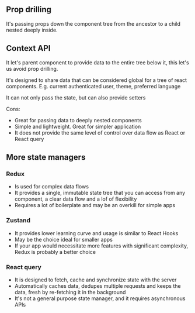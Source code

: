 ## Prop drilling

It's passing props down the component tree from the ancestor to a child nested deeply inside.

## Context API

It let's parent component to provide data to the entire tree below it, this let's us avoid prop drilling.

It's designed to share data that can be considered global for a tree of react components. E.g. current authenticated user, theme, preferred language

It can not only pass the state, but can also provide setters

Cons:

- Great for passing data to deeply nested components
- Simple and lightweight. Great for simpler application
- It does not provide the same level of control over data flow as React or React query

## More state managers

### Redux

- Is used for complex data flows
- It provides a single, immutable state tree that you can access from any component, a clear data flow and a lof of flexibility
- Requires a lot of boilerplate and may be an overkill for simple apps

### Zustand

- It provides lower learning curve and usage is similar to React Hooks
- May be the choice ideal for smaller apps
- If your app would necessitate more features with significant complexity, Redux is probably a better choice  

### React query

- It is designed to fetch, cache and synchronize state with the server
- Automatically caches data, dedupes multiple requests and keeps the data, fresh by re-fetching it in the background
- It's not a general purpose state manager, and it requires asynchronous APIs   